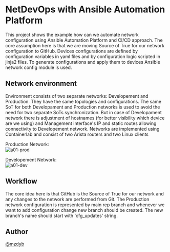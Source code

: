 # NetDevOps with Ansible Automation Platform

This project shows the example how can we automate network configuration using Ansible Automation Platform and CI/CD approach. The core assumption here is that we are moving Source of True for our network configuration to GitHub. Devices configurations are defined by configuration variables in yaml files and by configuration logic scripted in jinja2 files. To generate configurations and apply them to devices Ansible network config module is used.



## Network environment

Environment consists of two separate networks: Developement and Production. They have the same topologies and configurations. The same SoT for both Developament and Production networks is used to avoid the need for two separate SoTs synchronization. But in case of Developament network there is adjustment of hostnames (for better visibility which device are we using) and Management interface's IP and static routes allowing connectivity to Developement network. Networks are implemented using Containerlab and consist of two Arista routers and two Linux clients
  
Production Network:  
![a01-prod](https://github.com/mzdyb/netdevops/assets/49950423/ca8ca593-66c2-4054-b994-69f7f22ff288)

Developement Network:  
![a01-dev](https://github.com/mzdyb/netdevops/assets/49950423/a114ab2b-c5a1-4c39-9d7d-7aa0296b50b5)



## Workflow
The core idea here is that GitHub is the Source of True for our network and any changes to the network are performed from Git. The Production network configuration is represented by main rep branch and whenever we want to add configuration change new branch should be created. The new branch's name should start with 'cfg_updates' string.


## Author

[@mzdyb](https://www.github.com/mzdyb)

